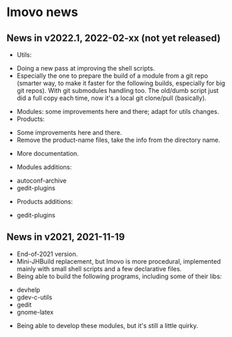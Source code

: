 Imovo news
==========

News in v2022.1, 2022-02-xx (not yet released)
---------------------------

* Utils:
 - Doing a new pass at improving the shell scripts.
 - Especially the one to prepare the build of a module from a git repo (smarter
   way, to make it faster for the following builds, especially for big git
   repos). With git submodules handling too.
   The old/dumb script just did a full copy each time, now it's a local git
   clone/pull (basically).
* Modules: some improvements here and there; adapt for utils changes.
* Products:
 - Some improvements here and there.
 - Remove the product-name files, take the info from the directory name.
* More documentation.

* Modules additions:
 - autoconf-archive
 - gedit-plugins

* Products additions:
 - gedit-plugins

News in v2021, 2021-11-19
-------------------------

* End-of-2021 version.
* Mini-JHBuild replacement, but Imovo is more procedural, implemented mainly
  with small shell scripts and a few declarative files.
* Being able to build the following programs, including some of their libs:
 - devhelp
 - gdev-c-utils
 - gedit
 - gnome-latex
* Being able to develop these modules, but it's still a little quirky.
